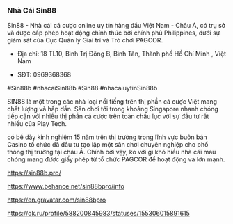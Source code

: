 ### Nhà Cái Sin88

Sin88 - Nhà cái cá cược online uy tín hàng đầu Việt Nam - Châu Á, có trụ sở và được cấp phép hoạt động chính thức bởi chính phủ Philippines, dưới sự giám sát của Cục Quản lý Giải trí và Trò chơi PAGCOR.

- Địa chỉ: 18 TL10, Bình Trị Đông B, Bình Tân, Thành phố Hồ Chí Minh , Việt Nam

- SĐT: 0969368368

#Sin88b #nhacaiSin88b #Sin88 #nhacaiuytinSin88b

SIN88 là một trong các nhà loại nổi tiếng trên thị phần cá cược Việt mang chất lượng và hấp dẫn. Sân chơi tới trong khoảng Singapore nhanh chóng tiếp cận với nhiều thị phần cá cược trên toàn châu lục với sự đầu tư rất nhiều của Play Tech.

có bề dày kinh nghiệm 15 năm trên thị trường trong lĩnh vực buôn bán Casino tổ chức đã đầu tư tạo lập một sân chơi chuyên nghiệp cho phổ thông thị trường tại châu Á. Chính bởi vậy, ko với gì khó hiểu nhà cái mau chóng mang được giấy phép từ tổ chức PAGCOR để hoạt động và lớn mạnh.

https://sin88b.pro/

https://www.behance.net/sin88bpro/info

https://en.gravatar.com/sin88bpro

https://ok.ru/profile/588200845983/statuses/155306015891615
